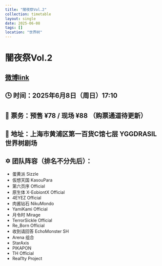 ```yaml
---
title: "闇夜祭Vol.2"
collection: timetable
layout: single
date: 2025-06-08
tags: []
location: "世界树"
---
```


# 闇夜祭Vol.2
## [微博link](https://weibo.com/7938230538/PuFM5cU8v)
## 🕒 时间：2025年6月8日（周日）17:10  
## 🎫 票务：预售 ¥78 / 现场 ¥88 （购票通道待更新）  
## 📍 地址：上海市黄浦区第一百货C馆七层 YGGDRASIL 世界树剧场  
## ✡️ 团队阵容（排名不分先后）：  
- 蛋黄派 Sizzle  
- 仮想天国 KasouPara  
- 第六页序 Official  
- 原生体 X-EobiontX Official  
- 4EYEZ Official  
- 肉酱钻石 NikuMondo  
- YamiKami Official  
- 月令时 Mirage  
- TerrorSickle Official  
- Re_Born Official  
- 收到请回答 EchoMonster SH  
- Arena 组合  
- StarAxis  
- PIKAPON  
- TH Official  
- Real1ty Project  
